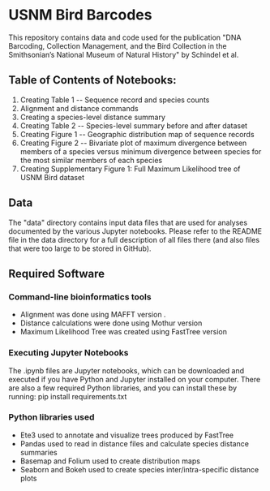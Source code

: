 # USNM Bird Barcodes

This repository contains data and code used for the publication "DNA Barcoding, Collection Management, and the Bird Collection in the Smithsonian’s National Museum of Natural History" by Schindel et al.

## Table of Contents of Notebooks:
1. Creating Table 1 -- Sequence record and species counts
2. Alignment and distance commands
3. Creating a species-level distance summary
4. Creating Table 2 -- Species-level summary before and after dataset
5. Creating Figure 1 -- Geographic distribution map of sequence records
6. Creating Figure 2 -- Bivariate plot of maximum divergence between members of a species versus minimum divergence between species for the most similar members of each species
7. Creating Supplementary Figure 1: Full Maximum Likelihood tree of USNM Bird dataset

## Data
The "data" directory contains input data files that are used for analyses documented by the various Jupyter notebooks. Please refer to the README file in the data directory for a full description of all files there (and also files that were too large to be stored in GitHub).

## Required Software
### Command-line bioinformatics tools
* Alignment was done using MAFFT version .
* Distance calculations were done using Mothur version 
* Maximum Likelihood Tree was created using FastTree version

### Executing Jupyter Notebooks
The .ipynb files are Jupyter notebooks, which can be downloaded and executed if you have Python and Jupyter installed on your computer. There are also a few required Python libraries, and you can install these by running:
pip install requirements.txt
### Python libraries used
* Ete3 used to annotate and visualize trees produced by FastTree
* Pandas used to read in distance files and calculate species distance summaries
* Basemap and Folium used to create distribution maps
* Seaborn and Bokeh used to create species inter/intra-specific distance plots
